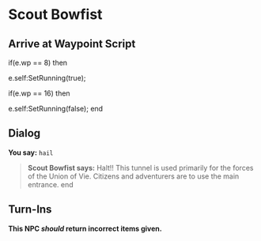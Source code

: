 # Scout Bowfist


## Arrive at Waypoint Script

if(e.wp == 8) then


e.self:SetRunning(true);

if(e.wp == 16) then


e.self:SetRunning(false);
end



## Dialog

**You say:** `hail`



>**Scout Bowfist says:** Halt!! This tunnel is used primarily for the forces of the Union of Vie. Citizens and adventurers are to use the main entrance.
end



## Turn-Ins



**This NPC *should* return incorrect items given.**





